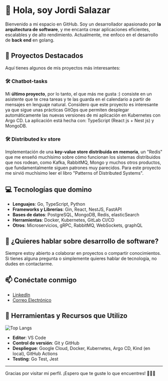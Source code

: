 # 👋 Hola, soy Jordi Salazar 

Bienvenido a mi espacio en GitHub. Soy un desarrollador apasionado por **la arquitectura de software**, y me encanta crear aplicaciones eficientes, escalables y de alto rendimiento. Actualmente, me enfoco en el desarrollo de **back end** en golang.

## 🚀 Proyectos Destacados

Aquí tienes algunos de mis proyectos más interesantes:

### 🛠️ Chatbot-tasks
Mi **último proyecto**, por lo tanto, el que más me gusta :) consiste en un asistente que te crea tareas y te las guarda en el calendario a partir de mensajes en lenguaje natural.
Considero que este proyecto es interesante ya que sigue unas prácticas GitOps que permiten desplegar automáticamente las nuevas versiones de mi aplicación en Kubernetes con Argo CD. La aplicación está hecha con: TypeScript (React js + Nest js) y MongoDB.

### 🛠️ Distributed kv store
Implementación de una **key-value store distribuida en memoria**, un "Redis" que me enseñó muchísimo sobre cómo funcionan los sistemas distribuidos que nos rodean, como Kafka, RabbitMQ, Mongo y muchos otros productos, que fundamentalmente siguen patrones muy parecidos. Para este proyecto me sirvió muchísimo leer el libro "Patterns of Distributed Systems".

## 💻 Tecnologías que domino

- **Lenguajes**: Go, TypeScript, Python
- **Frameworks y Librerías**: Gin, React, NestJS, FastAPI
- **Bases de datos**: PostgreSQL, MongoDB, Redis, elasticSearch
- **Herramientas**: Docker, Kubernetes, GitLab CI/CD
- **Otros**: Microservicios, gRPC, RabbitMQ, WebSockets, graphQL

## 💬 ¿Quieres hablar sobre desarrollo de software?

Siempre estoy abierto a colaborar en proyectos o compartir conocimientos. Si tienes alguna pregunta o simplemente quieres hablar de tecnología, no dudes en contactarme.

## 📫 Conéctate conmigo

- [LinkedIn](https://www.linkedin.com/in/%E2%8C%A8%EF%B8%8Fjordi-salazar-badia-504546260/)
- [Correo Electrónico](jordisalazarbadia@gmail.com)

## 🔧 Herramientas y Recursos que Utilizo
![Top Langs](https://github-readme-stats.vercel.app/api/top-langs/?username=J-hu960&layout=compact)

- **Editor**: VS Code
- **Control de versión**: Git y GitHub
- **Despliegue**: Google Cloud, Docker, Kubernetes, Argo CD, Kind (en local), GitHub Actions
- **Testing**: Go Test, Jest

---

Gracias por visitar mi perfil. ¡Espero que te guste lo que encuentres! 👨‍💻✨
